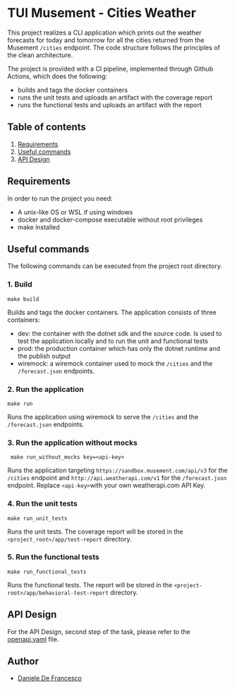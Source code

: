 # TUI Musement - Cities Weather

This project realizes a CLI application which prints out the weather forecasts for today and tomorrow for all the cities returned from the Musement `/cities` endpoint.
The code structure follows the principles of the clean architecture.

The project is provided with a CI pipeline, implemented through Github Actions, which does the following:
- builds and tags the docker containers
- runs the unit tests and uploads an artifact with the coverage report
- runs the functional tests and uploads an artifact with the report

## Table of contents

1. [Requirements](#requirements)
2. [Useful commands](#useful-commands)
3. [API Design](#api-design)

## Requirements

In order to run the project you need:

- A unix-like OS or WSL if using windows
- docker and docker-compose executable without root privileges
- make installed

## Useful commands

The following commands can be executed from the project root directory.

### 1. Build
```
make build
```
Builds and tags the docker containers. The application consists of three containers:
- dev: the container with the dotnet sdk and the source code. Is used to test the application locally and to run the unit and functional tests
- prod: the production container which has only the dotnet runtime and the publish output
- wiremock: a wiremock container used to mock the `/cities` and the `/forecast.json` endpoints.

### 2. Run the application
```
make run
```
Runs the application using wiremock to serve the `/cities` and the `/forecast.json` endpoints.

### 3. Run the application without mocks
```
 make run_without_mocks key=<api-key>
```
Runs the application targeting `https://sandbox.musement.com/api/v3` for the `/cities` endpoint and `http://api.weatherapi.com/v1` for the `/forecast.json` endpoint.
Replace `<api-key>`with your own weatherapi.com API Key.


### 4. Run the unit tests
```
make run_unit_tests
```
Runs the unit tests. The coverage report will be stored in the `<project_root>/app/test-report` directory.
### 5. Run the functional tests
```
make run_functional_tests
```
Runs the functional tests. The report will be stored in the `<project-root>/app/behavioral-test-report` directory.

## API Design

For the API Design, second step of the task, please refer to the [openapi.yaml](./openapi.yaml) file.

## Author
- [Daniele De Francesco](https://github.com/danieledefrancesco)
